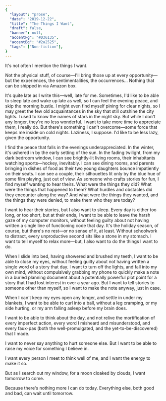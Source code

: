```yaml
---
{
  "layout": "prose",
  "date": "2019-12-22",
  "title": "The Things I Want",
  "draft": false,
  "banner": null,
  "accentFg": "#D36135",
  "accentBg": "#2a2525",
  "tags": ["Non-fiction"],
}
---
```


It's not often I mention the things I want.

Not the physical stuff, of course—I'll bring those up at every opportunity—but the experiences, the sentimentalities, the occurrences… Nothing that can be shipped in via Amazon box.

It's quite late as I write this—well, late for me. Sometimes, I'd like to be able to sleep late and wake up late as well, so I can feel the evening peace, and skip the morning bustle. I might even find myself pining for clear nights, so I may greet the few old acquaintances in the sky that still outshine the city lights. I used to know the names of stars in the night sky. But while I don't any longer, they're no less wonderful. I want to take more time to appreciate them, I really do. But there's something I can't overcome—some force that keeps me inside on cold nights. Laziness, I suppose. I'd like to be less lazy, given the opportunity.

I find the peace that falls in the evenings underappreciated. In the winter, it's ushered in by the early setting of the sun. In the fading twilight, from my dark bedroom window, I can see brightly-lit living rooms, their inhabitants watching sports—hockey, inevitably. I can see dining rooms, and parents bringing in dishes of food as their two young daughters bounce impatiently on their seats. I can see a couple, their silhouettes lit only by the blue hue of some film playing, just out of view. As someone who crafts stories for fun, I find myself wanting to hear theirs. What were the things they did? What were the things that happened to them? What hurdles and obstacles did they encounter along the way? And what were the things they wanted, and the things they were denied, to make them who they are today?

I want to hear their stories, but I also want to sleep. Every day is either too long, or too short, but at their ends, I want to be able to leave the harsh gaze of my computer monitors, without feeling guilty about not having written a single line of functioning code that day. It's the holiday season, of course, but there's no rest—or no sense of it, at least. Without schoolwork to distract, every unproductive second sits like a stone in my stomach. I want to tell myself to relax more—but, I also want to do the things I want to do.

When I slide into bed, having showered and brushed my teeth, I want to be able to close my eyes, without feeling guilty about not having written a single word of a story that day. I want to turn off the lights, and fall into my own mind, without compulsively grabbing my phone to quickly make a note in a buried planning document about a potentially powerful plot point for a story that I had lost interest in over a year ago. But I want to tell stories to someone other than myself, so I want to make the note anyway, just in case.

When I can't keep my eyes open any longer, and settle in under my blankets, I want to be able to curl into a ball, without a leg cramping, or my side hurting, or my arm falling asleep before my brain does.

I want to be able to think about the day, and not relive the mortification of every imperfect action, every word I misheard and misunderstood, and every faux-pas (both the well-promulgated, and the yet-to-be-discovered) that I made.

I want to never say anything to hurt someone else. But I want to be able to raise my voice for something I believe in.

I want every person I meet to think well of me, and I want the energy to make it so.

But as I search out my window, for a moon cloaked by clouds, I want tomorrow to come.

Because there's nothing more I can do today. Everything else, both good and bad, can wait until tomorrow.
